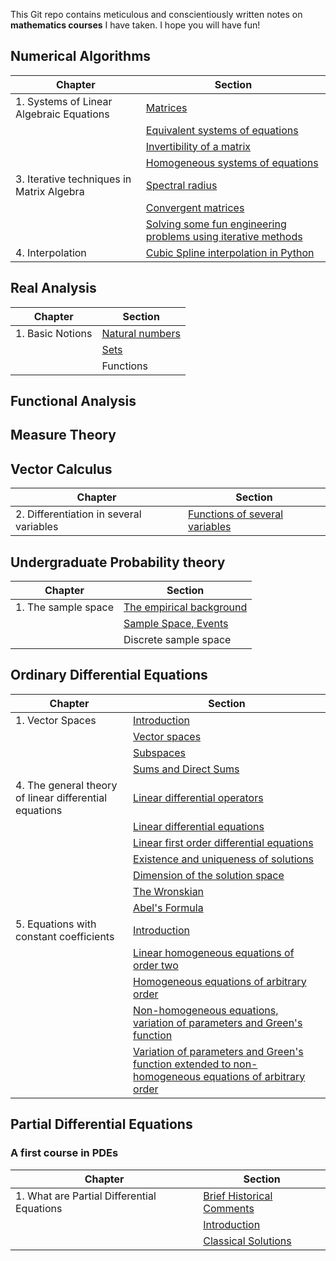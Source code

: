 This Git repo contains meticulous and conscientiously written notes on **mathematics courses** I have taken. I hope you will have fun!

## Numerical Algorithms

| Chapter | Section |
| --- | --- |
| 1. Systems of Linear Algebraic Equations | [Matrices](https://github.com/quantophile/math/blob/master/Numerical%20Methods/01-1-matrices.pdf)|
| |[Equivalent systems of equations](https://github.com/quantophile/math/blob/master/Numerical%20Methods/01-2-equivalent_systems_of_equations.pdf)|
| |[Invertibility of a matrix](https://github.com/quantophile/math/blob/master/Numerical%20Methods/01-3-invertibility_of_a_matrix.pdf)|
| |[Homogeneous systems of equations](https://github.com/quantophile/math/blob/master/Numerical%20Methods/01-4-homogeneous_system_of_equations.pdf)|
| 3. Iterative techniques in Matrix Algebra | [Spectral radius](https://github.com/quantophile/math/blob/master/Numerical%20Methods/03-1-spectral_radius.pdf)|
| | [Convergent matrices](https://github.com/quantophile/math/blob/master/Numerical%20Methods/03-2-convergent_matrices.pdf)|
| | [Solving some fun engineering problems using iterative methods](https://github.com/quantophile/math/blob/master/Numerical%20Methods/03_3_solving_some_fun_engineering_problems_using_iterative_methods.pdf)|
| 4. Interpolation | [Cubic Spline interpolation in Python](https://github.com/quantophile/math/blob/master/Numerical%20Methods/cubic_spline_interpolation.ipynb)|

## Real Analysis

| Chapter | Section |
| --- | --- |
| 1. Basic Notions  | [Natural numbers](https://github.com/quantophile/math/blob/master/Real%20Analysis/01-1-natural_numbers.pdf) |
| | [Sets](https://github.com/quantophile/math/blob/master/Real%20Analysis/01-2-set_theory.pdf)|
| | Functions |

## Functional Analysis
## Measure Theory
## Vector Calculus
| Chapter | Section |
| --- | --- |
| 2. Differentiation in several variables  | [Functions of several variables](https://github.com/quantophile/math/blob/master/Vector%20Calculus/02-1-functions_of_several_variables.pdf) |
## Undergraduate Probability theory

| Chapter | Section |
| --- | --- |
| 1. The sample space  | [The empirical background](https://github.com/quantophile/math/blob/master/Probability%20Theory/01-1-the_empirical_background.pdf) |
| | [Sample Space, Events](https://github.com/quantophile/math/blob/master/Probability%20Theory/01-2-the_sample_space_and_events.pdf)|
| | Discrete sample space |

## Ordinary Differential Equations

| Chapter | Section |
| --- | --- |
| 1. Vector Spaces | [Introduction](https://github.com/quantophile/math/blob/master/ODEs/01-1-introduction.pdf)|
| | [Vector spaces](https://github.com/quantophile/math/blob/master/ODEs/01-2-vector_spaces.pdf)|
| | [Subspaces](https://github.com/quantophile/math/blob/master/ODEs/01-3-subspaces.pdf)|
| | [Sums and Direct Sums](https://github.com/quantophile/math/blob/master/ODEs/01-4-sums_and_direct_sums.pdf)|
| 4. The general theory of linear differential equations  | [Linear differential operators](https://github.com/quantophile/math/blob/master/ODEs/04-01-linear_differential_operators.pdf) |
| | [Linear differential equations](https://github.com/quantophile/math/blob/master/ODEs/04-2-Linear_differential_equations.pdf)|
| | [Linear first order differential equations](https://github.com/quantophile/math/blob/master/ODEs/04-3-Linear_first_order_differential_equations.pdf)|
| | [Existence and uniqueness of solutions](https://github.com/quantophile/math/blob/master/ODEs/04-4-existence_and_uniqueness_of_solutions.pdf)|
| | [Dimension of the solution space](https://github.com/quantophile/math/blob/master/ODEs/04-5-dimension_of_the_solution_space.pdf)|
| | [The Wronskian](https://github.com/quantophile/math/blob/master/ODEs/04-6_the_wronskian.pdf)|
| | [Abel's Formula](https://github.com/quantophile/math/blob/master/ODEs/04-7_abels_formula.pdf)|
| 5. Equations with constant coefficients | [Introduction](https://github.com/quantophile/math/blob/master/ODEs/05-1-introduction.pdf)|
| | [Linear homogeneous equations of order two](https://github.com/quantophile/math/blob/master/ODEs/05-2-linear_homogenous_equations_of_order_2.pdf)|
| | [Homogeneous equations of arbitrary order](https://github.com/quantophile/math/blob/master/ODEs/05-3-homogenous_equations_of_arbitrary_order.pdf)|
| | [Non-homogeneous equations, variation of parameters and Green's function](https://github.com/quantophile/math/blob/master/ODEs/05-4-non-homogeneous_equations_variation_of_params_and_greens_functions.pdf)|
| | [Variation of parameters and Green's function extended to non-homogeneous equations of arbitrary order](https://github.com/quantophile/math/blob/master/ODEs/05_5_variation_of_parameters_greens_functions_continued.pdf)|

## Partial Differential Equations

### A first course in PDEs
| Chapter | Section |
| --- | --- |
| 1. What are Partial Differential Equations | [Brief Historical Comments](https://github.com/quantophile/math/blob/master/PDEs/01-1-brief_historical_comments.pdf)|
| | [Introduction](https://github.com/quantophile/math/blob/master/PDEs/01-2-introduction.pdf)|
| | [Classical Solutions](https://github.com/quantophile/math/blob/master/PDEs/01-3-classical_solutions.pdf)|

